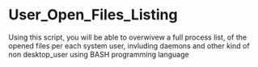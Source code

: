 # User_Open_Files_Listing

Using this script, you will be able to overwivew a full process list, of the opened files per each system user, invluding daemons and other kind of non desktop_user using BASH programming language
